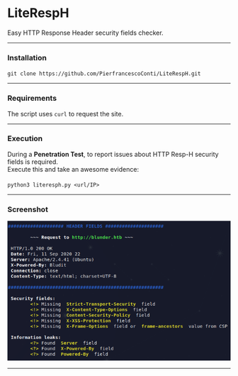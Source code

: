# LiteRespH
Easy HTTP Response Header security fields checker.<hr>

### Installation
`git clone https://github.com/PierfrancescoConti/LiteRespH.git`<hr>

### Requirements
The script uses `curl` to request the site.
<hr>

### Execution
During a **Penetration Test**, to report issues about HTTP Resp-H security fields is required.<br>
Execute this and take an awesome evidence:<br><br>
`python3 literesph.py <url/IP>`<hr>

### Screenshot

![Screenshot](Screenshot.png)
<hr>


